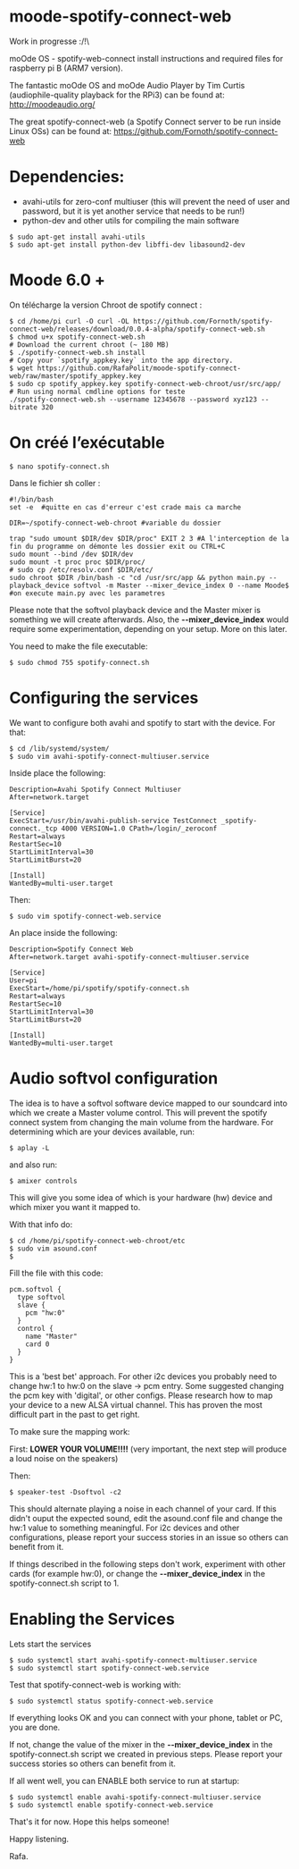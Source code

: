 # moode-spotify-connect-web
Work in progresse :/!\

moOde OS - spotify-web-connect install instructions and required files for raspberry pi B (ARM7 version).

The fantastic moOde OS and moOde Audio Player by Tim Curtis (audiophile-quality playback for the RPi3) can be found at:
http://moodeaudio.org/

The great spotify-connect-web (a Spotify Connect server to be run inside Linux OSs) can be found at:
https://github.com/Fornoth/spotify-connect-web

Dependencies:
=============

- avahi-utils for zero-conf multiuser (this will prevent the need of user and password, but it is yet another service that needs to be run!)
- python-dev and other utils for compiling the main software

```
$ sudo apt-get install avahi-utils
$ sudo apt-get install python-dev libffi-dev libasound2-dev
```

Moode 6.0 +
========================

On télécharge la version Chroot de spotify connect :


```
$ cd /home/pi curl -O curl -OL https://github.com/Fornoth/spotify-connect-web/releases/download/0.0.4-alpha/spotify-connect-web.sh 
$ chmod u+x spotify-connect-web.sh 
# Download the current chroot (~ 180 MB) 
$ ./spotify-connect-web.sh install 
# Copy your `spotify_appkey.key` into the app directory. 
$ wget https://github.com/RafaPolit/moode-spotify-connect-web/raw/master/spotify_appkey.key 
$ sudo cp spotify_appkey.key spotify-connect-web-chroot/usr/src/app/ 
# Run using normal cmdline options for teste
./spotify-connect-web.sh --username 12345678 --password xyz123 --bitrate 320
````

On créé l’exécutable
========================

```
$ nano spotify-connect.sh
```

Dans le fichier sh coller :

```
#!/bin/bash
set -e  #quitte en cas d'erreur c'est crade mais ca marche

DIR=~/spotify-connect-web-chroot #variable du dossier

trap "sudo umount $DIR/dev $DIR/proc" EXIT 2 3 #A l'interception de la fin du programme on démonte les dossier exit ou CTRL+C
sudo mount --bind /dev $DIR/dev
sudo mount -t proc proc $DIR/proc/
# sudo cp /etc/resolv.conf $DIR/etc/
sudo chroot $DIR /bin/bash -c "cd /usr/src/app && python main.py --playback_device softvol -m Master --mixer_device_index 0 --name Moode$ #on execute main.py avec les parametres
```



Please note that the softvol playback device and the Master mixer is something we will create afterwards.  Also, the **--mixer_device_index** would require some experimentation, depending on your setup.  More on this later.

You need to make the file executable:

```
$ sudo chmod 755 spotify-connect.sh
```

Configuring the services
========================

We want to configure both avahi and spotify to start with the device.  For that:

```
$ cd /lib/systemd/system/
$ sudo vim avahi-spotify-connect-multiuser.service
```

Inside place the following:
```
Description=Avahi Spotify Connect Multiuser
After=network.target

[Service]
ExecStart=/usr/bin/avahi-publish-service TestConnect _spotify-connect._tcp 4000 VERSION=1.0 CPath=/login/_zeroconf
Restart=always
RestartSec=10
StartLimitInterval=30
StartLimitBurst=20

[Install]
WantedBy=multi-user.target
```

Then:
```
$ sudo vim spotify-connect-web.service
```

An place inside the following:
```
Description=Spotify Connect Web
After=network.target avahi-spotify-connect-multiuser.service

[Service]
User=pi
ExecStart=/home/pi/spotify/spotify-connect.sh
Restart=always
RestartSec=10
StartLimitInterval=30
StartLimitBurst=20

[Install]
WantedBy=multi-user.target
```

Audio softvol configuration
===========================

The idea is to have a softvol software device mapped to our soundcard into which we create a Master volume control.  This will prevent the spotify connect system from changing the main volume from the hardware.  For determining which are your devices available, run:

```
$ aplay -L
```

and also run:
```
$ amixer controls
```

This will give you some idea of which is your hardware (hw) device and which mixer you want it mapped to.

With that info do:
```
$ cd /home/pi/spotify-connect-web-chroot/etc
$ sudo vim asound.conf
$
```

Fill the file with this code:
```
pcm.softvol {
  type softvol
  slave {
    pcm "hw:0"
  }
  control {
    name "Master"
    card 0
  }
}
```

This is a 'best bet' approach.  For other i2c devices you probably need to change hw:1 to hw:0 on the slave -> pcm entry.  Some suggested changing the pcm key with 'digital', or other configs.  Please research how to map your device to a new ALSA virtual channel.  This has proven the most difficult part in the past to get right.

To make sure the mapping work:

First: **LOWER YOUR VOLUME!!!!** (very important, the next step will produce a loud noise on the speakers)

Then:
```
$ speaker-test -Dsoftvol -c2
```

This should alternate playing a noise in each channel of your card.  If this didn't ouput the expected sound, edit the asound.conf file and change the hw:1 value to something meaningful.  For i2c devices and other configurations, please report your success stories in an issue so others can benefit from it.

If things described in the following steps don't work, experiment with other cards (for example hw:0), or change the **--mixer_device_index** in the spotify-connect.sh script to 1.

Enabling the Services
=====================

Lets start the services

```
$ sudo systemctl start avahi-spotify-connect-multiuser.service
$ sudo systemctl start spotify-connect-web.service
```

Test that spotify-connect-web is working with:

```
$ sudo systemctl status spotify-connect-web.service
```

If everything looks OK and you can connect with your phone, tablet or PC, you are done.

If not, change the value of the mixer in the **--mixer_device_index** in the spotify-connect.sh script we created in previous steps.  Please report your success stories so others can benefit from it.


If all went well, you can ENABLE both service to run at startup:

```
$ sudo systemctl enable avahi-spotify-connect-multiuser.service
$ sudo systemctl enable spotify-connect-web.service
```


That's it for now.  Hope this helps someone!

Happy listening.

Rafa.
